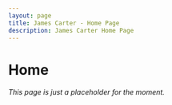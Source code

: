 ```yaml
---
layout: page
title: James Carter - Home Page
description: James Carter Home Page
---
```

# Home
###### This page is just a placeholder for the moment.

